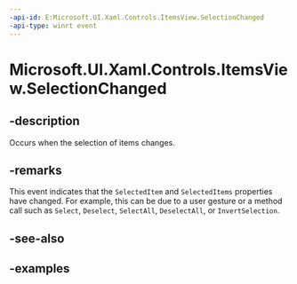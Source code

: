 ```yaml
---
-api-id: E:Microsoft.UI.Xaml.Controls.ItemsView.SelectionChanged
-api-type: winrt event
---
```


# Microsoft.UI.Xaml.Controls.ItemsView.SelectionChanged

<!--
public event Windows.Foundation.TypedEventHandler<Microsoft.UI.Xaml.Controls.ItemsView,Microsoft.UI.Xaml.Controls.ItemsViewSelectionChangedEventArgs> SelectionChanged;
-->


## -description

Occurs when the selection of items changes.

## -remarks

This event indicates that the `SelectedItem` and `SelectedItems` properties have changed. For example, this can be due to a user gesture or a method call such as `Select`, `Deselect`, `SelectAll`, `DeselectAll`, or `InvertSelection`.

## -see-also

## -examples


